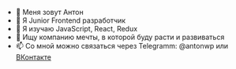 - 👋 Меня зовут Антон
- 👀 Я Junior Frontend разработчик
- 🌱 Я изучаю JavaScript, React, Redux
- 💞️ Ищу компанию мечты, в которой буду расти и развиваться
- 📫 Со мной можно связаться через Telegramm: @antonwp или [ВКонтакте](https://vk.com/id185212073)
